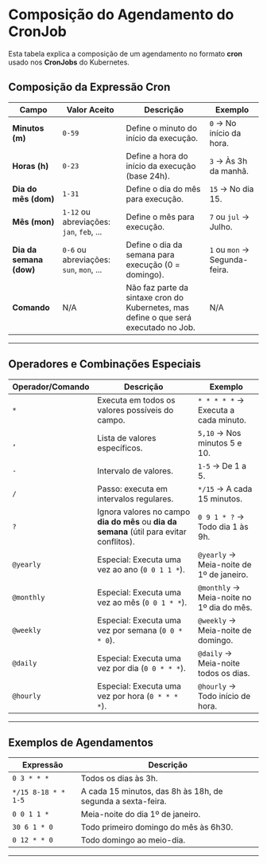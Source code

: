
# Composição do Agendamento do CronJob

Esta tabela explica a composição de um agendamento no formato **cron** usado nos **CronJobs** do Kubernetes.

## Composição da Expressão Cron

| **Campo**        | **Valor Aceito**          | **Descrição**                                                                            | **Exemplo**            |
|-------------------|---------------------------|-----------------------------------------------------------------------------------------|-------------------------|
| **Minutos (m)**   | `0-59`                   | Define o minuto do início da execução.                                                 | `0` → No início da hora. |
| **Horas (h)**     | `0-23`                   | Define a hora do início da execução (base 24h).                                         | `3` → Às 3h da manhã.    |
| **Dia do mês (dom)** | `1-31`                | Define o dia do mês para execução.                                                     | `15` → No dia 15.        |
| **Mês (mon)**     | `1-12` ou abreviações: `jan`, `feb`, ... | Define o mês para execução.                                    | `7` ou `jul` → Julho.    |
| **Dia da semana (dow)** | `0-6` ou abreviações: `sun`, `mon`, ... | Define o dia da semana para execução (0 = domingo).               | `1` ou `mon` → Segunda-feira. |
| **Comando**       | N/A                      | Não faz parte da sintaxe cron do Kubernetes, mas define o que será executado no Job.    | N/A                     |

---

## Operadores e Combinações Especiais

| **Operador/Comando** | **Descrição**                                                                                 | **Exemplo**                             |
|-----------------------|---------------------------------------------------------------------------------------------|-----------------------------------------|
| `*`                  | Executa em todos os valores possíveis do campo.                                              | `* * * * *` → Executa a cada minuto.    |
| `,`                  | Lista de valores específicos.                                                                | `5,10` → Nos minutos 5 e 10.            |
| `-`                  | Intervalo de valores.                                                                        | `1-5` → De 1 a 5.                       |
| `/`                  | Passo: executa em intervalos regulares.                                                      | `*/15` → A cada 15 minutos.             |
| `?`                  | Ignora valores no campo **dia do mês** ou **dia da semana** (útil para evitar conflitos).     | `0 9 1 * ?` → Todo dia 1 às 9h.         |
| `@yearly`            | Especial: Executa uma vez ao ano (`0 0 1 1 *`).                                              | `@yearly` → Meia-noite de 1º de janeiro. |
| `@monthly`           | Especial: Executa uma vez ao mês (`0 0 1 * *`).                                              | `@monthly` → Meia-noite no 1º dia do mês.|
| `@weekly`            | Especial: Executa uma vez por semana (`0 0 * * 0`).                                          | `@weekly` → Meia-noite de domingo.      |
| `@daily`             | Especial: Executa uma vez por dia (`0 0 * * *`).                                             | `@daily` → Meia-noite todos os dias.    |
| `@hourly`            | Especial: Executa uma vez por hora (`0 * * * *`).                                            | `@hourly` → Todo início de hora.        |

---

## Exemplos de Agendamentos

| **Expressão**    | **Descrição**                                    |
|-------------------|------------------------------------------------|
| `0 3 * * *`      | Todos os dias às 3h.                            |
| `*/15 8-18 * * 1-5` | A cada 15 minutos, das 8h às 18h, de segunda a sexta-feira. |
| `0 0 1 1 *`      | Meia-noite do dia 1º de janeiro.                |
| `30 6 1 * 0`     | Todo primeiro domingo do mês às 6h30.           |
| `0 12 * * 0`     | Todo domingo ao meio-dia.                       |

---



